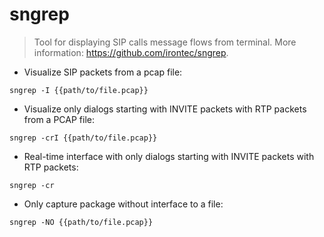 # sngrep

> Tool for displaying SIP calls message flows from terminal.
> More information: <https://github.com/irontec/sngrep>.

- Visualize SIP packets from a pcap file:

`sngrep -I {{path/to/file.pcap}}`

- Visualize only dialogs starting with INVITE packets with RTP packets from a PCAP file:

`sngrep -crI {{path/to/file.pcap}}`

- Real-time interface with only dialogs starting with INVITE packets with RTP packets:

`sngrep -cr`

- Only capture package without interface to a file:

`sngrep -NO {{path/to/file.pcap}}`
